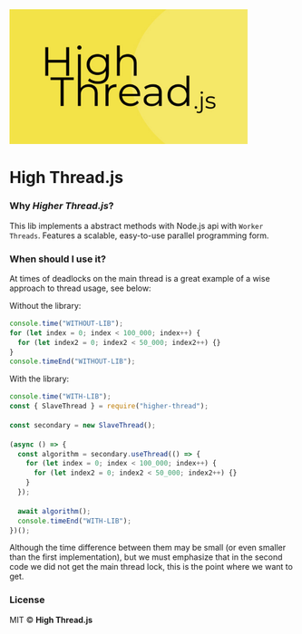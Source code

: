 <img src="./assets/logo.jpg" style="width: 420px">

# High Thread.js

### Why _Higher Thread.js_?

This lib implements a abstract methods with Node.js api with `Worker Threads`. Features a scalable, easy-to-use parallel programming form.

### When should I use it?

At times of deadlocks on the main thread is a great example of a wise approach to thread usage, see below:

Without the library:

```js
console.time("WITHOUT-LIB");
for (let index = 0; index < 100_000; index++) {
  for (let index2 = 0; index2 < 50_000; index2++) {}
}
console.timeEnd("WITHOUT-LIB");
```

With the library:

```js
console.time("WITH-LIB");
const { SlaveThread } = require("higher-thread");

const secondary = new SlaveThread();

(async () => {
  const algorithm = secondary.useThread(() => {
    for (let index = 0; index < 100_000; index++) {
      for (let index2 = 0; index2 < 50_000; index2++) {}
    }
  });

  await algorithm();
  console.timeEnd("WITH-LIB");
})();
```

Although the time difference between them may be small (or even smaller than the first implementation), but we must emphasize that in the second code we did not get the main thread lock, this is the point where we want to get.

### License

MIT © **High Thread.js**